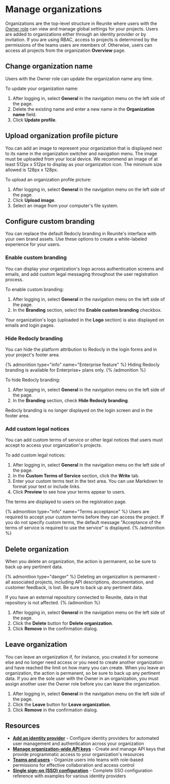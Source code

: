 # Manage organizations

Organizations are the top-level structure in Reunite where users with the [Owner role](../../access/roles.md#organization-roles) can view and manage global settings for your projects.
Users are added to organizations either through an identity provider or by invitation.
If you are using RBAC, access to projects is determined by the permissions of the teams users are members of.
Otherwise, users can access all projects from the organization **Overview** page.

## Change organization name

Users with the Owner role can update the organization name any time.

To update your organization name:

1. After logging in, select **General** in the navigation menu on the left side of the page.
2. Delete the existing name and enter a new name in the **Organization name** field.
3. Click **Update profile**.

## Upload organization profile picture

You can add an image to represent your organization that is displayed next to its name in the organization switcher and navigation menu.
The image must be uploaded from your local device.
We recommend an image of at least 512px x 512px to display as your organization icon.
The minimum size allowed is 128px x 128px.

To upload an organization profile picture:

1. After logging in, select **General** in the navigation menu on the left side of the page.
2. Click **Upload image**.
3. Select an image from your computer's file system.

## Configure custom branding

You can replace the default Redocly branding in Reunite's interface with your own brand assets.
Use these options to create a white-labeled experience for your users.

### Enable custom branding

You can display your organization's logo across authentication screens and emails, and add custom legal messaging throughout the user registration process.

To enable custom branding:

1. After logging in, select **General** in the navigation menu on the left side of the page.
2. In the **Branding** section, select the **Enable custom branding** checkbox.

Your organization's logo (uploaded in the **Logo** section) is also displayed on emails and login pages.

### Hide Redocly branding

You can hide the platform attribution to Redocly in the login forms and in your project's footer area.

{% admonition type="info" name="Enterprise feature" %}
Hiding Redocly branding is available for Enterprise+ plans only.
{% /admonition %}

To hide Redocly branding:

1. After logging in, select **General** in the navigation menu on the left side of the page.
2. In the **Branding** section, check **Hide Redocly branding**.

Redocly branding is no longer displayed on the login screen and in the footer area.

### Add custom legal notices

You can add custom terms of service or other legal notices that users must accept to access your organization's projects.

To add custom legal notices:

1. After logging in, select **General** in the navigation menu on the left side of the page.
2. In the **Custom Terms of Service** section, click the **Write** tab.
3. Enter your custom terms text in the text area. You can use Markdown to format your text or include links.
4. Click **Preview** to see how your terms appear to users.

The terms are displayed to users on the registration page.

{% admonition type="info" name="Terms acceptance" %}
Users are required to accept your custom terms before they can access the project.
If you do not specify custom terms, the default message "Acceptance of the terms of service is required to use the service" is displayed.
{% /admonition %}

## Delete organization

When you delete an organization, the action is permanent, so be sure to back up any pertinent data.

{% admonition type="danger" %}
Deleting an organization is permanent - all associated projects, including API descriptions, documentation, and customer feedback, is lost.
Be sure to back up any pertinent data.

If you have an external repository connected to Reunite, data in that repository is not affected.
{% /admonition %}

1. After logging in, select **General** in the navigation menu on the left side of the page.
2. Click the **Delete** button for **Delete organization**.
3. Click **Remove** in the confirmation dialog.

## Leave organization

You can leave an organization if, for instance, you created it for someone else and no longer need access or you need to create another organization and have reached the limit on how many you can create.
When you leave an organization, the action is permanent, so be sure to back up any pertinent data.
If you are the sole user with the Owner in an organization, you must assign another user the Owner role before you can leave the organization.

1. After logging in, select **General** in the navigation menu on the left side of the page.
2. Click the **Leave** button for **Leave organization**.
3. Click **Remove** in the confirmation dialog.

## Resources

- **[Add an identity provider](./sso/add-idp.md)** - Configure identity providers for automated user management and authentication across your organization
- **[Manage organization-wide API keys](api-keys.md)** - Create and manage API keys that provide programmatic access to your organization's resources
- **[Teams and users](./teams.md)** - Organize users into teams with role-based permissions for effective collaboration and access control
- **[Single sign-on (SSO) configuration](../../config/sso.md)** - Complete SSO configuration reference with examples for various identity providers

